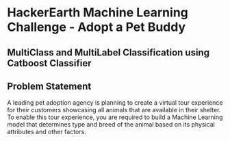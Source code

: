 # HackerEarth Machine Learning Challenge - Adopt a Pet Buddy
## MultiClass and MultiLabel Classification using Catboost Classifier
## Problem Statement
A leading pet adoption agency is planning to create a virtual tour experience for their customers showcasing all animals that are available in their shelter. To enable this tour experience, you are required to build a Machine Learning model that determines type and breed of the animal based on its physical attributes and other factors.
